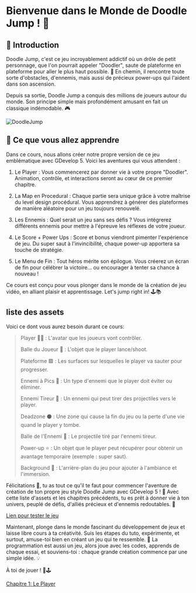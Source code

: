 # Bienvenue dans le Monde de Doodle Jump ! 🌟
## 📖 Introduction
Doodle Jump, c'est ce jeu incroyablement addictif où un drôle de petit personnage, que l'on pourrait appeler "Doodler", saute de plateforme en plateforme pour aller le plus haut possible. 🚀 En chemin, il rencontre toute sorte d'obstacles, d'ennemis, mais aussi de précieux power-ups qui l'aident dans son ascension.

Depuis sa sortie, Doodle Jump a conquis des millions de joueurs autour du monde. Son principe simple mais profondément amusant en fait un classique indémodable. 🎮

![DoodleJump](https://github.com/g404-code-gaming/Doodle-Jump-Like/assets/80946089/17edf10b-e511-45ab-a8ab-00b188819b53)

## 🏫 Ce que vous allez apprendre
Dans ce cours, nous allons créer notre propre version de ce jeu emblématique avec GDevelop 5. Voici les aventures qui vous attendent :

1. Le Player : Vous commencerez par donner vie à votre propre "Doodler". Animation, contrôle, et interactions seront au cœur de ce premier chapitre.

2. La Map en Procedural : Chaque partie sera unique grâce à votre maîtrise du level design procédural. Vous apprendrez à générer des plateformes de manière aléatoire pour un jeu toujours renouvelé.

3. Les Ennemis : Quel serait un jeu sans ses défis ? Vous intégrerez différents ennemis pour mettre à l'épreuve les réflexes de votre joueur.

4. Le Score + Power Ups : Score et bonus viendront pimenter l'expérience de jeu. Du super saut à l'invincibilité, chaque power-up apportera sa touche de stratégie.

5. Le Menu de Fin : Tout héros mérite son épilogue. Vous créerez un écran de fin pour célébrer la victoire... ou encourager à tenter sa chance à nouveau !

Ce cours est conçu pour vous plonger dans le monde de la création de jeu vidéo, en alliant plaisir et apprentissage. Let's jump right in! 🕹️📚


## liste des assets

Voici ce dont vous aurez besoin durant ce cours: 

> Player 🏃‍♂️ : L'avatar que les joueurs vont contrôler.
> 
> Balle du Joueur 🔵 : L'objet que le player lance/shoot.
> 
> Plateforme 🟩 : Les surfaces sur lesquelles le player va sauter pour progresser.
> 
> Ennemi à Pics 🦔 : Un type d'ennemi que le player doit éviter ou éliminer.
> 
> Ennemi Tireur 🎯 : Un ennemi qui peut tirer des projectiles vers le player.
> 
> Deadzone ⚫ : Une zone qui cause la fin du jeu ou la perte d'une vie quand le player y tombe.
> 
> Balle de l'Ennemi 🔴 : Le projectile tiré par l'ennemi tireur.
> 
> Power-up ⭐ : Un objet que le player peut récupérer pour obtenir un avantage temporaire (exemple : super saut).
> 
> Background 🌌 : L'arrière-plan du jeu pour ajouter à l'ambiance et l'immersion.
> 

Félicitations 🎉, tu as tout ce qu'il te faut pour commencer l'aventure de création de ton propre jeu style Doodle Jump avec GDevelop 5 ! 🚀 Avec cette liste d'assets et les chapitres précédents, tu es prêt à donner vie à ton univers, peuplé de défis, d'alliés précieux et d'ennemis redoutables. 🧩

[Lien pour tester le jeu](https://gd.games/instant-builds/18a40f91-a2c9-44f8-b5e6-c57f66f11e93)

Maintenant, plonge dans le monde fascinant du développement de jeux et laisse libre cours à ta créativité. Suis les étapes du tuto, expérimente, et surtout, amuse-toi bien en créant un jeu qui te ressemble. 🌟 La programmation est aussi un jeu, alors joue avec les codes, apprends de chaque essai, et souviens-toi : chaque grande création commence par une simple idée. 💡

À toi de jouer ! 👾🕹️

[Chapitre 1: Le Player](https://github.com/g404-code-gaming/Doodle-Jump-Like/blob/main/Création-Du-Jeu/1.Le%20Player.md)
